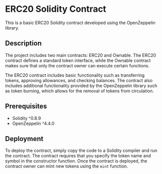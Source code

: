 # ERC20 Solidity Contract

This is a basic ERC20 Solidity contract developed using the OpenZeppelin library. 

## Description

The project includes two main contracts: ERC20 and Ownable. The ERC20 contract defines a standard token interface, while the Ownable contract makes sure that only the contract owner can execute certain functions.

The ERC20 contract includes basic functionality such as transferring tokens, approving allowances, and checking balances. The contract also includes additional functionality provided by the OpenZeppelin library such as token burning, which allows for the removal of tokens from circulation.

## Prerequisites

- Solidity ^0.8.9
- OpenZeppelin ^4.4.0

## Deployment

To deploy the contract, simply copy the code to a Solidity compiler and run the contract. The contract requires that you specify the token name and symbol in the constructor function. Once the contract is deployed, the contract owner can mint new tokens using the `mint` function.
